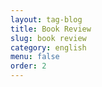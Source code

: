 ```yaml
---
layout: tag-blog
title: Book Review
slug: book review
category: english
menu: false
order: 2
---
```

